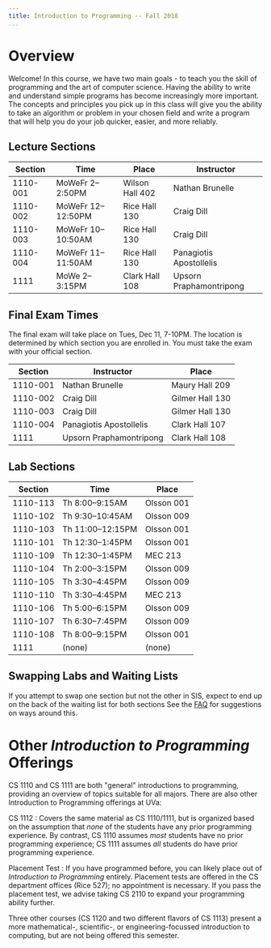 ```yaml
---
title: Introduction to Programming -- Fall 2018
...
```


# Overview

Welcome! In this course, we have two main goals - to teach you the skill of programming and the art of computer science. Having the ability to write and understand simple programs has become increasingly more important. The concepts and principles you pick up in this class will give you the ability to take an algorithm or problem in your chosen field and write a program that will help you do your job quicker, easier, and more reliably.

## Lecture Sections

Section |Time             |Place                 |Instructor
--------|-----------------|----------------------|-----------------------
1110-001|MoWeFr 2–2:50PM  |Wilson Hall 402       |Nathan Brunelle
1110-002|MoWeFr 12–12:50PM|Rice Hall 130         |Craig Dill
1110-003|MoWeFr 10–10:50AM|Rice Hall 130         |Craig Dill
1110-004|MoWeFr 11–11:50AM|Rice Hall 130	 |Panagiotis Apostollelis
1111    |MoWe 2–3:15PM    |Clark Hall 108        |Upsorn Praphamontripong

## Final Exam Times

The final exam will take place on Tues, Dec 11, 7-10PM. The location is determined by which section you are enrolled in. You must take the exam with your official section.

Section |Instructor            |Place
--------|----------------------|-----------------------
1110-001|Nathan Brunelle       |Maury Hall 209
1110-002|Craig Dill            |Gilmer Hall 130
1110-003|Craig Dill            |Gilmer Hall 130
1110-004|Panagiotis Apostollelis|Clark Hall 107
1111    |Upsorn Praphamontripong|Clark Hall 108

## Lab Sections

|Section |Time            |Place       |
|----------|-----------------|-------------|
|1110-113|Th 8:00–9:15AM  |Olsson 001  |
|1110-102|Th 9:30–10:45AM |Olsson 009  |
|1110-103|Th 11:00–12:15PM|Olsson 001  |
|1110-101|Th 12:30–1:45PM |Olsson 001  |
|1110-109|Th 12:30–1:45PM |MEC 213     |
|1110-104|Th 2:00–3:15PM  |Olsson 009  |
|1110-105|Th 3:30–4:45PM  |Olsson 009  |
|1110-110|Th 3:30–4:45PM  |MEC 213     |
|1110-106|Th 5:00–6:15PM  |Olsson 009  |
|1110-107|Th 6:30–7:45PM  |Olsson 009  |
|1110-108|Th 8:00–9:15PM  |Olsson 001  |
|1111    |(none)          |(none)      |

## Swapping Labs and Waiting Lists

If you attempt to swap one section but not the other in SIS, expect to end up on the back of the waiting list for both sections
See the [FAQ](faq.html) for suggestions on ways around this.

# Other *Introduction to Programming* Offerings

<!-- reorganize -->

CS 1110 and CS 1111 are both "general" introductions to programming, providing an overview of topics suitable for all majors.
There are also other Introduction to Programming offerings at UVa:

CS 1112
:   Covers the same material as CS 1110/1111,
    but is organized based on the assumption that *none* of the students have any prior programming experience.
    By contrast, CS 1110 assumes *most* students have no prior programming experience;
    CS 1111 assumes *all* students do have prior programming experience.

Placement Test
:   If you have programmed before, you can likely place out of *Introduction to Programming* entirely.
    Placement tests are offered in the CS department offices (Rice 527); no appointment is necessary.
    If you pass the placement test, we advise taking CS 2110 to expand your programming ability further.

Three other courses (CS 1120 and two different flavors of CS 1113) present a more mathematical-, scientific-, or engineering-focussed introduction to computing, but are not being offered this semester.
